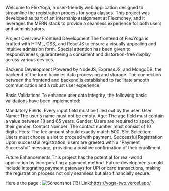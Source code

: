 Welcome to FlexYoga, a user-friendly web application designed to streamline the registration process for yoga classes. This project was developed as part of an internship assignment at Flexmoney, and it leverages the MERN stack to provide a seamless experience for both users and administrators.

Project Overview
Frontend Development
The frontend of FlexYoga is crafted with HTML, CSS, and ReactJS to ensure a visually appealing and intuitive admission form. Special attention has been given to responsiveness, guaranteeing a consistent and distortion-free display across various devices.

Backend Development
Powered by NodeJS, ExpressJS, and MongoDB, the backend of the form handles data processing and storage. The connection between the frontend and backend is established to facilitate smooth communication and a robust user experience.

Basic Validations
To enhance user data integrity, the following basic validations have been implemented:

Mandatory Fields: Every input field must be filled out by the user.
User Name: The user's name must not be empty.
Age: The age field must contain a value between 18 and 65 years.
Gender: Users are required to specify their gender.
Contact Number: The contact number must consist of 10 digits.
Fees: The fee amount should exactly match 500.
Slot Selection: Users must choose a slot to proceed with payment.
Successful Registration
Upon successful registration, users are greeted with a "Payment Successful" message, providing a positive confirmation of their enrollment.

Future Enhancements
This project has the potential for real-world application by incorporating a payment method. Future developments could include integrating payment gateways for UPI or card transactions, making the registration process not only seamless but also financially secure.

Here's the page : ![Screenshot (13)](https://github.com/Adit2412/Yoga-assignment/assets/106692808/f4f0fde3-19c5-475c-b181-bb0f65cb6ca4)
Link:https://yoga-two.vercel.app/

